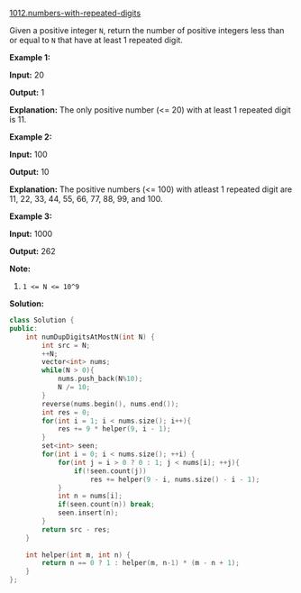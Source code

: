 [1012.numbers-with-repeated-digits](https://leetcode.com/problems/numbers-with-repeated-digits/)  

Given a positive integer `N`, return the number of positive integers less than or equal to `N` that have at least 1 repeated digit.

**Example 1:**

  
**Input:** 20
  
**Output:** 1
  
**Explanation:** The only positive number (<= 20) with at least 1 repeated digit is 11.
  

**Example 2:**

  
**Input:** 100
  
**Output:** 10
  
**Explanation:** The positive numbers (<= 100) with atleast 1 repeated digit are 11, 22, 33, 44, 55, 66, 77, 88, 99, and 100.
  

**Example 3:**

  
**Input:** 1000
  
**Output:** 262
  

**Note:**

1.  `1 <= N <= 10^9`  



**Solution:**  

```cpp
class Solution {
public:
    int numDupDigitsAtMostN(int N) {
        int src = N;
        ++N;
        vector<int> nums;
        while(N > 0){
            nums.push_back(N%10);
            N /= 10;
        }
        reverse(nums.begin(), nums.end());
        int res = 0;
        for(int i = 1; i < nums.size(); i++){
            res += 9 * helper(9, i - 1);
        }
        set<int> seen;
        for(int i = 0; i < nums.size(); ++i) {
            for(int j = i > 0 ? 0 : 1; j < nums[i]; ++j){
                if(!seen.count(j))
                    res += helper(9 - i, nums.size() - i - 1);
            }
            int n = nums[i];
            if(seen.count(n)) break;
            seen.insert(n);
        }
        return src - res;
    }
    
    int helper(int m, int n) {
        return n == 0 ? 1 : helper(m, n-1) * (m - n + 1);
    }
};
```
      